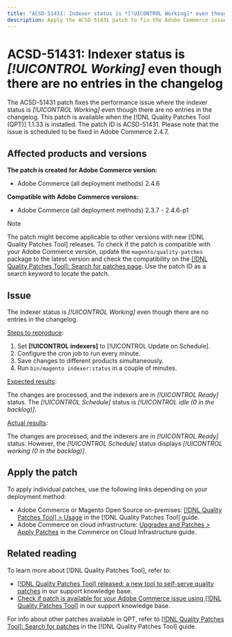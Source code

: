 ```yaml
---
title: "ACSD-51431: Indexer status is *[!UICONTROL Working]* even though there are no entries in the changelog"
description: Apply the ACSD-51431 patch to fix the Adobe Commerce issue where the indexer status is *[!UICONTROL Working]* even though there are no entries in the changelog.
---
```

# ACSD-51431: Indexer status is *[!UICONTROL Working]* even though there are no entries in the changelog

The ACSD-51431 patch fixes the performance issue where the indexer status is *[!UICONTROL Working]* even though there are no entries in the changelog. This patch is available when the [!DNL Quality Patches Tool (QPT)] 1.1.33 is installed. The patch ID is ACSD-51431. Please note that the issue is scheduled to be fixed in Adobe Commerce 2.4.7.

## Affected products and versions

**The patch is created for Adobe Commerce version:**

* Adobe Commerce (all deployment methods) 2.4.6

**Compatible with Adobe Commerce versions:**

* Adobe Commerce (all deployment methods) 2.3.7 - 2.4.6-p1

>[!NOTE]
>
>The patch might become applicable to other versions with new [!DNL Quality Patches Tool] releases. To check if the patch is compatible with your Adobe Commerce version, update the `magento/quality-patches` package to the latest version and check the compatibility on the [[!DNL Quality Patches Tool]: Search for patches page](https://experienceleague.adobe.com/tools/commerce-quality-patches/index.html). Use the patch ID as a search keyword to locate the patch.

## Issue

The indexer status is *[!UICONTROL Working]* even though there are no entries in the changelog.

<u>Steps to reproduce</u>:

1. Set **[!UICONTROL indexers]** to [!UICONTROL Update on Schedule].
1. Configure the cron job to run every minute.
1. Save changes to different products simultaneously. 
1. Run `bin/magento indexer:status` in a couple of minutes.

<u>Expected results</u>:

The changes are processed, and the indexers are in *[!UICONTROL Ready]* status. The *[!UICONTROL Schedule]* status is *[!UICONTROL idle (0 in the backlog)]*.

<u>Actual results</u>:

The changes are processed, and the indexers are in *[!UICONTROL Ready]* status. However, the *[!UICONTROL Schedule]* status displays *[!UICONTROL working (0 in the backlog)]*.

## Apply the patch

To apply individual patches, use the following links depending on your deployment method:

* Adobe Commerce or Magento Open Source on-premises: [[!DNL Quality Patches Tool] > Usage](https://experienceleague.adobe.com/docs/commerce-operations/tools/quality-patches-tool/usage.html) in the [!DNL Quality Patches Tool] guide.
* Adobe Commerce on cloud infrastructure: [Upgrades and Patches > Apply Patches](https://experienceleague.adobe.com/docs/commerce-cloud-service/user-guide/develop/upgrade/apply-patches.html) in the Commerce on Cloud Infrastructure guide.

## Related reading

To learn more about [!DNL Quality Patches Tool], refer to:

* [[!DNL Quality Patches Tool] released: a new tool to self-serve quality patches](/help/announcements/adobe-commerce-announcements/magento-quality-patches-released-new-tool-to-self-serve-quality-patches.md) in our support knowledge base.
* [Check if patch is available for your Adobe Commerce issue using [!DNL Quality Patches Tool]](/help/support-tools/patches-available-in-qpt-tool/check-patch-for-magento-issue-with-magento-quality-patches.md) in our support knowledge base.

For info about other patches available in QPT, refer to [[!DNL Quality Patches Tool]: Search for patches](https://experienceleague.adobe.com/tools/commerce-quality-patches/index.html) in the [!DNL Quality Patches Tool] guide.
